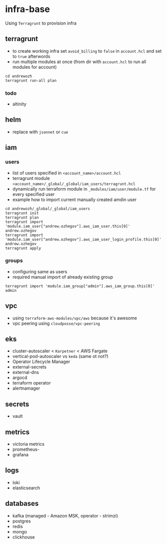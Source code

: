 # infra-base

Using `Terragrunt` to provision infra

## terragrunt

* to create working infra set `avoid_billing` to `false` in `account.hcl` and set to `true` afterwords
* run multiple modules at once (from dir with `account.hcl` to run all modules for account)

```
cd andrewozh
terragrunt run-all plan
```

### todo

* altinity

## helm

* replace with `jsonnet` or `cue`

## iam

### users

* list of users specified in `<account_name>/account.hcl`
* terragrunt module `<account_name>/_global/_global/iam_users/terragrunt.hcl`
* dynamically run terraform module in `_modules/iam/user/module.tf` for every specified user
* example how to import current manually created amdin user

```
cd andrewozh/_global/_global/iam_users
terragrunt init
terragrunt plan
terragrunt import 'module.iam_user["andrew.ozhegov"].aws_iam_user.this[0]' andrew.ozhegov
terragrunt import 'module.iam_user["andrew.ozhegov"].aws_iam_user_login_profile.this[0]' andrew.ozhegov
terragrunt apply
```

### groups

* configuring same as users
* required manual import of already existing group

```
terragrunt import 'module.iam_group["admin"].aws_iam_group.this[0]' admin
```

## vpc

* using `terraform-aws-modules/vpc/aws` because it's awesome
* vpc peering using `cloudposse/vpc-peering`

## eks

* cluster-autoscaler < `Karpetner` < AWS Fargate
* vertical-pod-autoscaler vs `keda` (same ot not?)
* Operator Lifecycle Manager
* external-secrets
* external-dns
* argocd
* terraform operator
* alertnamager

## secrets

* vault

## metrics

* victoria metrics
* prometheus-
* grafana

## logs

* loki
* elasticsearch

## databases

* kafka (managed - Amazon MSK, operator - strimzi)
* postgres
* redis
* mongo
* clickhouse
